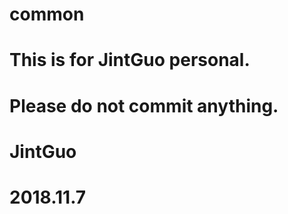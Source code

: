 # common
# This is for JintGuo personal.
# Please do not commit anything.
#
#                      JintGuo
#                      2018.11.7
